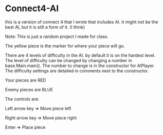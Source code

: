 # Connect4-AI
this is a version of connect 4 that I wrote that includes AI. it might not be the best AI, but it is still a form of it. (I think)

Note: This is just a random project I made for class.

The yellow piece is the marker for where your piece will go.

There are 4 levels of difficulty in the AI. by default it is on the hardest level.
The level of difficulty can be changed by changing a number in base.Main.main(). The number to change is in the constructor for AIPlayer.
The difficulty settings are detailed in comments next to the constructor.

Your pieces are RED

Enemy pieces are BLUE

The controls are: 

  Left arrow key => Move piece left

  Right arrow key => Move piece right

  Enter => Place piece
